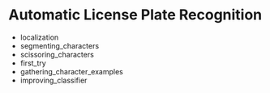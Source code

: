 # Automatic License Plate Recognition

- localization
- segmenting_characters
- scissoring_characters
- first_try
- gathering_character_examples
- improving_classifier